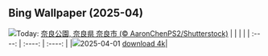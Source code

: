 ## Bing Wallpaper (2025-04)
![](https://cn.bing.com/th?id=OHR.CherryBlossom2025_JA-JP1573820444_UHD.jpg&w=1000)Today: [奈良公園, 奈良県 奈良市 (© AaronChenPS2/Shutterstock)](https://cn.bing.com/th?id=OHR.CherryBlossom2025_JA-JP1573820444_UHD.jpg&rf=LaDigue_UHD.jpg&pid=hp&w=3840&h=2160&rs=1&c=4)
|      |      |      |
| :----: | :----: | :----: |
|![](https://cn.bing.com/th?id=OHR.CherryBlossom2025_JA-JP1573820444_UHD.jpg&pid=hp&w=384&h=216&rs=1&c=4)2025-04-01 [download 4k](https://cn.bing.com/th?id=OHR.CherryBlossom2025_JA-JP1573820444_UHD.jpg&rf=LaDigue_UHD.jpg&pid=hp&w=3840&h=2160&rs=1&c=4)|